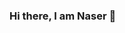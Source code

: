### Hi there, I am Naser 👋

<!--
**naserkourosh/naserkourosh** is a ✨ _special_ ✨ repository because its `README.md` (this file) appears on your GitHub profile.
[<img src='developer' width=400 />]

Here are some ideas to get you started:

- 🔭 I’m currently working on onlineShopping by react & Node
- 🌱 I’m currently learning React js & Next js
- 👯 I’m looking to collaborate on ...
- 🤔 I’m looking for help with udemy
- 💬 Ask me about hiring
- 📫 How to reach me: Linkdin , instagram , Email
- 😄 Pronouns: ...
- ⚡ Fun fact: ...
-->
